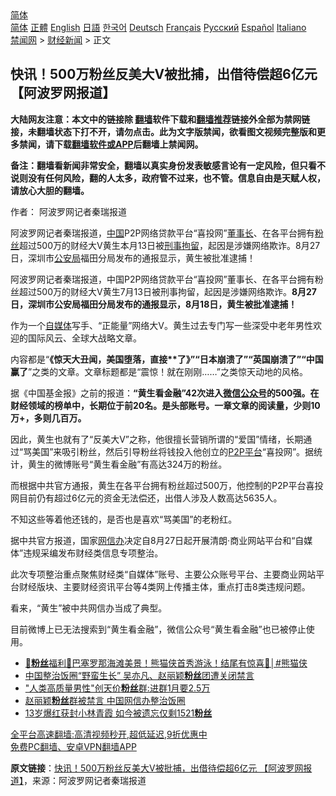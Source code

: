  <!-- 面包屑导航 --> <div class="breadcrumb"><!-- GTranslate: https://gtranslate.io/ -->  <div class="switcher notranslate">  <div class="selected">  <a href="#" onclick="return false;"> 简体</a>  </div>  <div class="option">  <a href="https://www.bannedbook.org" onclick="doGTranslate('zh-CN|zh-CN');jQuery('div.switcher div.selected a').html(jQuery(this).html());return false;" title="简体中文" class="nturl selected"> 简体</a>  <a href="https://www.bannedbook.org/zh-tw/" onclick="doGTranslate('zh-CN|zh-TW');jQuery('div.switcher div.selected a').html(jQuery(this).html());return false;" title="繁體中文" class="nturl"> 正體</a>  <a href="https://www.bannedbook.org/en/" onclick="doGTranslate('zh-CN|en');jQuery('div.switcher div.selected a').html(jQuery(this).html());return false;" title="English" class="nturl"> English</a>  <a href="https://www.bannedbook.org/ja/" onclick="doGTranslate('zh-CN|ja');jQuery('div.switcher div.selected a').html(jQuery(this).html());return false;" title="日本語" class="nturl"> 日語</a>  <a href="https://www.bannedbook.org/ko/" onclick="doGTranslate('zh-CN|ko');jQuery('div.switcher div.selected a').html(jQuery(this).html());return false;" title="한국어" class="nturl"> 한국어</a>  <a href="https://www.bannedbook.org/de/" onclick="doGTranslate('zh-CN|de');jQuery('div.switcher div.selected a').html(jQuery(this).html());return false;" title="Deutsch" class="nturl"> Deutsch</a>  <a href="https://www.bannedbook.org/fr/" onclick="doGTranslate('zh-CN|fr');jQuery('div.switcher div.selected a').html(jQuery(this).html());return false;" title="Français" class="nturl"> Français</a>  <a href="https://www.bannedbook.org/ru/" onclick="doGTranslate('zh-CN|ru');jQuery('div.switcher div.selected a').html(jQuery(this).html());return false;" title="Русский" class="nturl"> Русский</a>  <a href="https://www.bannedbook.org/es/" onclick="doGTranslate('zh-CN|es');jQuery('div.switcher div.selected a').html(jQuery(this).html());return false;" title="Español" class="nturl"> Español</a>  <a href="https://www.bannedbook.org/it/" onclick="doGTranslate('zh-CN|it');jQuery('div.switcher div.selected a').html(jQuery(this).html());return false;" title="Italiano" class="nturl"> Italiano</a>  </div>  </div>      <div class='breadcrumb-sub'><!-- Breadcrumb NavXT 6.3.0 --> <a href="https://www.bannedbook.org/" class="home">禁闻网</a> &gt; <a href="https://www.bannedbook.org/bnews/finance/" class="category">财经新闻</a> &gt; 正文</div></div><h2>快讯！500万粉丝反美大V被批捕，出借待偿超6亿元 【阿波罗网报道】</h2> <p class="notice"><b>大陆网友注意：本文中的链接除 <a href="https://github.com/bannedbook/fanqiang" >翻墙</a>软件下载和<a href="https://github.com/killgcd/justmysocks/blob/master/README.md">翻墙推荐</a>链接外全部为禁网链接，未翻墙状态下打不开，请勿点击。此为文字版禁闻，欲看图文视频完整版和更多禁闻，请下载<a href="https://github.com/bannedbook/fanqiang">翻墙软件或APP</a>后翻墙上禁闻网。</p><p>备注：翻墙看新闻非常安全，翻墙以真实身份发表敏感言论有一定风险，但只看不说则没有任何风险，翻的人太多，政府管不过来，也不管。信息自由是天赋人权，请放心大胆的翻墙。</b></p>  <div class="entry"> <p>作者： 阿波罗网记者秦瑞报道</p> <p id="summary">阿波罗网记者秦瑞报道，<span class='wp_keywordlink_affiliate'><a href="https://www.bannedbook.org/" title="中国" target="_blank">中国</a></span>P2P网络贷款平台“喜投网”<a href="https://www.bannedbook.org/bnews/tag/%e8%91%a3%e4%ba%8b%e9%95%bf/" class="st_tag internal_tag" rel="tag" title="标签 董事长 下的日志">董事长</a>、在各平台拥有<a href="https://www.bannedbook.org/bnews/tag/%e7%b2%89%e4%b8%9d/" class="st_tag internal_tag" rel="tag" title="标签 粉丝 下的日志">粉丝</a>超过500万的财经大V黄生本月13日被<a href="https://www.bannedbook.org/bnews/tag/%e5%88%91%e4%ba%8b%e6%8b%98%e7%95%99/" class="st_tag internal_tag" rel="tag" title="标签 刑事拘留 下的日志">刑事拘留</a>，起因是涉嫌网络欺诈。8月27日，深圳市<a href="https://www.bannedbook.org/bnews/tag/%e5%85%ac%e5%ae%89%e5%b1%80/" class="st_tag internal_tag" rel="tag" title="标签 公安局 下的日志">公安局</a>福田分局发布的通报显示，黄生被批准逮捕！ </p> <p>阿波罗网记者秦瑞报道，中国P2P网络贷款平台“喜投网”董事长、在各平台拥有粉丝超过500万的财经大V黄生7月13日被刑事拘留，起因是涉嫌网络欺诈。<strong>8月27日，深圳市公安局福田分局发布的通报显示，8月18日，黄生被批准逮捕！</strong></p>  <p>作为一个<a href="https://www.bannedbook.org/bnews/tag/%e8%87%aa%e5%aa%92%e4%bd%93/" class="st_tag internal_tag" rel="tag" title="标签 自媒体 下的日志">自媒体</a>写手、“正能量”网络大V。黄生过去专门写一些深受中老年男性欢迎的国际风云、全球大战略文章。</p> <p>内容都是“<strong>《惊天大丑闻，美国堕落，直接**了》</strong><strong>”“日本崩溃了”“英国崩溃了”“中国赢了</strong>”之类的文章。文章标题都是“震惊！就在刚刚……”之类惊天动地的风格。</p> <p>据《中国基金报》之前的报道：<strong>“黄生看金融”42次进入<a href="https://www.bannedbook.org/bnews/tag/%e5%be%ae%e4%bf%a1%e5%85%ac%e4%bc%97%e5%8f%b7/" class="st_tag internal_tag" rel="tag" title="标签 微信公众号 下的日志">微信公众号</a>的500强。在财经领域的榜单中，长期位于前20名。是头部账号。一章文章的阅读量，少则10万+，多则几百万。</strong></p>  <p>因此，黄生也就有了“反美大V”之称，他很擅长营销所谓的“爱国”情绪，长期通过“骂美国”来吸引粉丝，然后引导粉丝将钱投入他创立的<a href="https://www.bannedbook.org/bnews/tag/p2p%e5%b9%b3%e5%8f%b0/" class="st_tag internal_tag" rel="tag" title="标签 P2P平台 下的日志">P2P平台</a>“喜投网”。据统计，黄生的微博账号“黄生看金融”有高达324万的粉丝。</p> <p>而根据中共官方通报，黄生在各平台拥有粉丝超过500万，他控制的P2P平台喜投网目前仍有超过6亿元的资金无法偿还，出借人涉及人数高达5635人。</p> <p>不知这些等着他还钱的，是否也是喜欢“骂美国”的老粉红。</p>  <p>据中共官方报道，国家<a href="https://www.bannedbook.org/bnews/tag/%e7%bd%91%e4%bf%a1%e5%8a%9e/" class="st_tag internal_tag" rel="tag" title="标签 网信办 下的日志">网信办</a>决定自8月27日起开展清朗·商业网站平台和“自媒体”违规采编发布财经类信息专项整治。</p> <p>此次专项整治重点聚焦财经类“自媒体”账号、主要公众账号平台、主要商业网站平台财经版块、主要财经资讯平台等4类网上传播主体，重点打击8类违规问题。</p> <p>看来，“黄生”被中共网信办当成了典型。</p>  <p>目前微博上已无法搜索到“黄生看金融”，微信公众号“黄生看金融”也已被停止使用。</p> <ul class='op-related-articles' title='相关阅读'> <li><a href='https://www.bannedbook.org/bnews/comments/20210826/1613833.html' target='_blank'>🎉<b>粉丝</b>福利🎉巴塞罗那海滩美景！熊猫侠首秀游泳！结尾有惊喜🍻│#熊猫侠</a></li> <li><a href='https://www.bannedbook.org/bnews/headline/20210825/1613052.html' target='_blank'>中国整治饭圈“野蛮生长” 吴亦凡、赵丽颖<b>粉丝</b>团遭关闭禁言</a></li> <li><a href='https://www.bannedbook.org/bnews/cnnews/20210825/1612775.html' target='_blank'>"人类高质量男性"创天价<b>粉丝</b>群:进群1月要2.5万</a></li> <li><a href='https://www.bannedbook.org/bnews/baitai/20210824/1612367.html' target='_blank'>赵丽颖<b>粉丝</b>群被禁言 中国网信办整治饭圈</a></li> <li><a href='https://www.bannedbook.org/bnews/yule/20210824/1612112.html' target='_blank'>13岁爆红获封小林青霞 如今被遗忘仅剩1521<b>粉丝</b></a></li> </ul> <p class="texttj"> <a href="https://github.com/bannedbook/fanqiang/wiki/V2ray%E6%9C%BA%E5%9C%BA" target="_blank">全平台高速翻墙:高清视频秒开,超低延迟,9折优惠中</a><br/> <a href="https://github.com/bannedbook/fanqiang/wiki/%E7%A6%81%E9%97%BB%E7%BD%91%E5%AE%89%E5%8D%93%E7%BF%BB%E5%A2%99%E6%96%B0%E9%97%BBAPP" target="_blank">免费PC翻墙、安卓VPN翻墙APP</a></p><p> <b>原文链接</b>：<a class="src_link" href="https://www.aboluowang.com/2021/0828/1639316.html" target="_blank">快讯！500万粉丝反美大V被批捕，出借待偿超6亿元 【阿波罗网报道】</a>，来源：阿波罗网记者秦瑞报道 </p><a name='sharetosocial'></a>  <div style="margin-bottom:5px;padding-bottom:5px;clear:both"> <div id="archive-pix-1" class="banner-ads"> <!-- AuctionX Display platform tag START --> <div id="26318x728x90x621x_ADSLOT2" clicktrack="%%CLICK_URL_ESC%%"></div> <!-- AuctionX Display platform tag END --> </div> <div id="archive-pix-2" class="banner-ads"> <!-- AuctionX Display platform tag START --> <div id="26315x300x250x621x_ADSLOT2" clicktrack="%%CLICK_URL_ESC%%"></div> <!-- AuctionX Display platform tag END --> </div> </div>  <div id="archive-pix-1" class="banner-ads"> <!-- AuctionX Display platform tag START --> <div id="26318x728x90x621x_ADSLOT3" clicktrack="%%CLICK_URL_ESC%%"></div> <!-- AuctionX Display platform tag END --> </div> </div><!--END ENTRY--> 